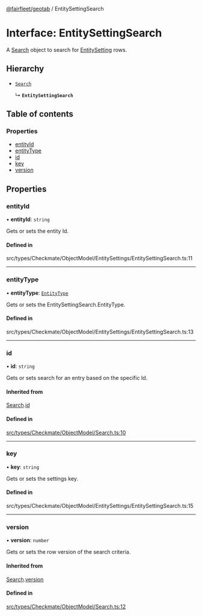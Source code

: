 [@fairfleet/geotab](../README.md) / EntitySettingSearch

# Interface: EntitySettingSearch

A [Search](Search.md) object to search for [EntitySetting](EntitySetting.md) rows.

## Hierarchy

- [`Search`](Search.md)

  ↳ **`EntitySettingSearch`**

## Table of contents

### Properties

- [entityId](EntitySettingSearch.md#entityid)
- [entityType](EntitySettingSearch.md#entitytype)
- [id](EntitySettingSearch.md#id)
- [key](EntitySettingSearch.md#key)
- [version](EntitySettingSearch.md#version)

## Properties

### entityId

• **entityId**: `string`

Gets or sets the entity Id.

#### Defined in

src/types/Checkmate/ObjectModel/EntitySettings/EntitySettingSearch.ts:11

___

### entityType

• **entityType**: [`EntityType`](../README.md#entitytype)

Gets or sets the EntitySettingSearch.EntityType.

#### Defined in

src/types/Checkmate/ObjectModel/EntitySettings/EntitySettingSearch.ts:13

___

### id

• **id**: `string`

Gets or sets search for an entry based on the specific Id.

#### Inherited from

[Search](Search.md).[id](Search.md#id)

#### Defined in

[src/types/Checkmate/ObjectModel/Search.ts:10](https://github.com/fairfleet/geotab/blob/ff38bfc/src/types/Checkmate/ObjectModel/Search.ts#L10)

___

### key

• **key**: `string`

Gets or sets the settings key.

#### Defined in

src/types/Checkmate/ObjectModel/EntitySettings/EntitySettingSearch.ts:15

___

### version

• **version**: `number`

Gets or sets the row version of the search criteria.

#### Inherited from

[Search](Search.md).[version](Search.md#version)

#### Defined in

[src/types/Checkmate/ObjectModel/Search.ts:12](https://github.com/fairfleet/geotab/blob/ff38bfc/src/types/Checkmate/ObjectModel/Search.ts#L12)
